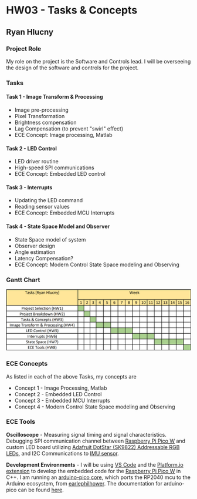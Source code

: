 
# HW03 - Tasks & Concepts

## Ryan Hlucny

### Project Role

My role on the project is the Software and Controls lead. I will be overseeing the design of the software and controls for the project.

### Tasks

#### Task 1 - Image Transform & Processing

- Image pre-processing
- Pixel Transformation
- Brightness compensation
- Lag Compensation (to prevent "swirl" effect)
- ECE Concept: Image processing, Matlab

#### Task 2 - LED Control

- LED driver routine
- High-speed SPI communications
- ECE Concept: Embedded LED control

#### Task 3 - Interrupts

- Updating the LED command
- Reading sensor values
- ECE Concept: Embedded MCU Interrupts

#### Task 4 - State Space Model and Observer

- State Space model of system
- Observer design
- Angle estimation
- Latency Compensation?
- ECE Concept: Modern Control State Space modeling and Observing

### Gantt Chart

![Gantt Chart](Gantt_Chart_Ryan_Hlucny.png)


### ECE Concepts

As listed in each of the above Tasks, my concepts are

- Concept 1 - Image Processing, Matlab
- Concept 2 - Embedded LED Control
- Concept 3 - Embedded MCU Interrupts
- Concept 4 - Modern Control State Space modeling and Observing

### ECE Tools

**Oscilloscope** - Measuring signal timing and signal characteristics. Debugging SPI communication channel between [Raspberry Pi Pico W](https://www.raspberrypi.com/documentation/microcontrollers/raspberry-pi-pico.html) and custom LED board utilizing [Adafruit DotStar (SK9822) Addressable RGB LEDs](https://www.adafruit.com/product/2343), and I2C Communications to [IMU sensor](https://www.sparkfun.com/products/15335).

**Development Environments** - I will be using [VS Code](https://code.visualstudio.com/) and the [Platform.io extension](https://platformio.org/) to develop the embedded code for the [Raspberry Pi Pico W](https://www.raspberrypi.com/documentation/microcontrollers/raspberry-pi-pico.html) in C++. I am running an [arduino-pico core](https://arduino-pico.readthedocs.io/en/latest/index.html), which ports the RP2040 mcu to the Arduino ecosystem, from [earlephilhower](https://github.com/earlephilhower/arduino-pico). The documentation for arduino-pico can be found [here](https://arduino-pico.readthedocs.io/en/latest/index.html).
